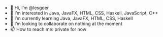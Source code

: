 - 👋 Hi, I’m @lesgoer
- 👀 I’m interested in
          Java, JavaFX, HTML, CSS, Haskell, JavaScript, C++
- 🌱 I’m currently learning
          Java, JavaFX, HTML, CSS, Haskell
- 💞️ I’m looking to collaborate on
          nothing at the moment
- 📫 How to reach me:
          private for now

<!---
lesgoer/lesgoer is a ✨ special ✨ repository because its `README.md` (this file) appears on your GitHub profile.
You can click the Preview link to take a look at your changes.
--->
